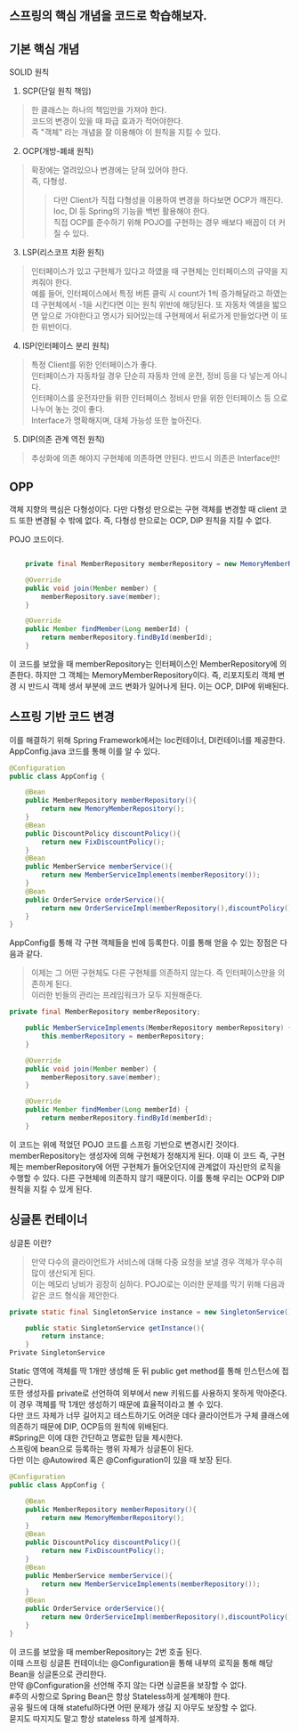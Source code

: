 스프링의 핵심 개념을 코드로 학습해보자.
---------

기본 핵심 개념
----------
SOLID 원칙
1. SCP(단일 원칙 책임)
>한 클래스는 하나의 책임만을 가져야 한다.  
>코드의 변경이 있을 때 파급 효과가 적어야한다.  
>즉 "객체" 라는 개념을 잘 이용해야 이 원칙을 지킬 수 있다.
2. OCP(개방-폐쇄 원칙)
>확장에는 열려있으나 변경에는 닫혀 있어야 한다.  
>즉, 다형성. 
>>다만 Client가 직접 다형성을 이용하여 변경을 하다보면 OCP가 깨진다.  
>>Ioc, DI 등 Spring의 기능을 백번 활용해야 한다.  
>>직접 OCP를 준수하기 위해 POJO를 구현하는 경우 배보다 배꼽이 더 커질 수 있다.  
3. LSP(리스코프 치환 원칙)
>인터페이스가 있고 구현체가 있다고 하였을 때 구현체는 인터페이스의 규약을 지켜줘야 한다.  
>예를 들어, 인터페이스에서 특정 버튼 클릭 시 count가 1씩 증가해달라고 하였는데 구현체에서 -1을 시킨다면 이는 원칙 위반에 해당된다.
>또 자동차 엑셀을 밟으면 앞으로 가야한다고 명시가 되어있는데 구현체에서 뒤로가게 만들었다면 이 또한 위반이다.  
4. ISP(인터페이스 분리 원칙)
>특정 Client를 위한 인터페이스가 좋다.  
>인터페이스가 자동차일 경우 단순히 자동차 안에 운전, 정비 등을 다 넣는게 아니다.  
>인터페이스를 운전자만들 위한 인터페이스 정비사 만을 위한 인터페이스 등 으로 나누어 놓는 것이 좋다.  
>Interface가 명확해지며, 대체 가능성 또한 높아진다.
5. DIP(의존 관계 역전 원칙)
>추상화에 의존 해야지 구현체에 의존하면 안된다.
>반드시 의존은 Interface만!

OPP
----------
객체 지향의 핵심은 다형성이다. 다만 다형성 만으로는 구현 객체를 변경할 때 client 코드 또한 변경될 수 밖에 없다.
즉, 다형성 만으로는 OCP, DIP 원칙을 지킬 수 없다.

POJO 코드이다.  

```java

    private final MemberRepository memberRepository = new MemoryMemberRepository();

    @Override
    public void join(Member member) {
        memberRepository.save(member);
    }

    @Override
    public Member findMember(Long memberId) {
        return memberRepository.findById(memberId);
    } 
```

이 코드를 보았을 때 memberRepository는 인터페이스인 MemberRepository에 의존한다. 하지만 그 객체는 MemoryMemberRepository이다.  즉, 리포지토리 객체 변경 시 반드시 객체 생서 부분에 코드 변화가 일어나게 된다.  이는 OCP, DIP에 위배된다.

스프링 기반 코드 변경
----------
이를 해결하기 위해 Spring Framework에서는 Ioc컨테이너, DI컨테이너를 제공한다.  
AppConfig.java 코드를 통해 이를 알 수 있다.  
```java
@Configuration
public class AppConfig {

    @Bean
    public MemberRepository memberRepository(){
        return new MemoryMemberRepository();
    }
    @Bean
    public DiscountPolicy discountPolicy(){
        return new FixDiscountPolicy();
    }
    @Bean
    public MemberService memberService(){
        return new MemberServiceImplements(memberRepository());
    }
    @Bean
    public OrderService orderService(){
        return new OrderServiceImpl(memberRepository(),discountPolicy());
    }
}
```
AppConfig를 통해 각 구현 객체들을 빈에 등록한다. 이를 통해 얻을 수 있는 장점은 다음과 같다.  
>이제는 그 어떤 구현체도 다른 구현체를 의존하지 않는다. 즉 인터페이스만을 의존하게 된다.  
>이러한 빈들의 관리는 프레임워크가 모두 지원해준다.  

```java
private final MemberRepository memberRepository;

    public MemberServiceImplements(MemberRepository memberRepository) {
        this.memberRepository = memberRepository;
    }

    @Override
    public void join(Member member) {
        memberRepository.save(member);
    }

    @Override
    public Member findMember(Long memberId) {
        return memberRepository.findById(memberId);
    }
```
이 코드는 위에 적었던 POJO 코드를 스프링 기반으로 변경시킨 것이다. memberRepository는 생성자에 의해 구현체가 정해지게 된다. 이때 이 코드 즉, 구현체는 memberRepository에 어떤 구현체가 들어오던지에 관계없이 자신만의 로직을 수행할 수 있다. 다른 구현체에 의존하지 않기 때문이다. 이를 통해 우리는 OCP와 DIP 원칙을 지킬 수 있게 된다.  

싱글톤 컨테이너
------------
싱글톤 이란?  
>만약 다수의 클라이언트가 서비스에 대해 다중 요청을 보낼 경우 객체가 무수히 많이 생산되게 된다.  
>이는 메모리 낭비가 굉장히 심하다. POJO로는 이러한 문제를 막기 위해 다음과 같은 코드 형식을 제안한다.  
```java
private static final SingletonService instance = new SingletonService();

    public static SingletonService getInstance(){
        return instance;
    }
Private SingletonService
```  
Static 영역에 객체를 딱 1개만 생성해 둔 뒤 public get method를 통해 인스턴스에 접근한다.  
또한 생성자를 private로 선언하여 외부에서 new 키워드를 사용하지 못하게 막아준다.  
이 경우 객체를 딱 1개만 생성하기 때문에 효율적이라고 볼 수 있다.  
다만 코드 자체가 너무 길어지고 테스트하기도 어려운 데다 클라이언트가 구체 클래스에 의존하기 때문에 DIP, OCP등의 원칙에 위배된다.  
#Spring은 이에 대한 간단하고 명료한 답을 제시한다.  
스프링에 bean으로 등록하는 행위 자체가 싱글톤이 된다.  
다만 이는 @Autowired 혹은 @Configuration이 있을 때 보장 된다.  
```java
@Configuration
public class AppConfig {

    @Bean
    public MemberRepository memberRepository(){
        return new MemoryMemberRepository();
    }
    @Bean
    public DiscountPolicy discountPolicy(){
        return new FixDiscountPolicy();
    }
    @Bean
    public MemberService memberService(){
        return new MemberServiceImplements(memberRepository());
    }
    @Bean
    public OrderService orderService(){
        return new OrderServiceImpl(memberRepository(),discountPolicy());
    }
}
```  
이 코드를 보았을 때 memberRepository는 2번 호출 된다.  
이때 스프링 싱글톤 컨테이너는 @Configuration을 통해 내부의 로직을 통해 해당 Bean을 싱글톤으로 관리한다.  
만약 @Configuration을 선언해 주지 않는 다면 싱글톤을 보장할 수 없다.  
#주의 사항으로 Spring Bean은 항상 Stateless하게 설계해야 한다.  
공유 필드에 대해 stateful하다면 어떤 문제가 생길 지 아무도 보장할 수 없다.  
묻지도 따지지도 말고 항상 stateless 하게 설계하자.  

